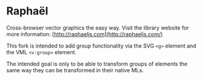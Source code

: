 # Raphaël

Cross-browser vector graphics the easy way. Visit the library website for more information: [http://raphaeljs.com](http://raphaeljs.com/)

This fork is intended to add group functionality via the SVG `<g>` element and the VML `<v:group>` element.

The intended goal is only to be able to transform groups of elements the same way they can be transformed in their native MLs.